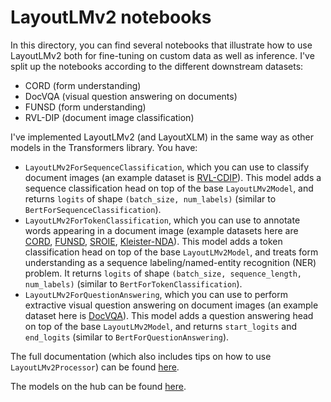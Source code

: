 # LayoutLMv2 notebooks
In this directory, you can find several notebooks that illustrate how to use LayoutLMv2 both for fine-tuning on custom data as well as inference. I've split up the notebooks according to the different downstream datasets:

- CORD (form understanding)
- DocVQA (visual question answering on documents)
- FUNSD (form understanding)
- RVL-DIP (document image classification)

I've implemented LayoutLMv2 (and LayoutXLM) in the same way as other models in the Transformers library. You have:
- `LayoutLMv2ForSequenceClassification`, which you can use to classify document images (an example dataset is [RVL-CDIP](https://www.cs.cmu.edu/~aharley/rvl-cdip/)). This model adds a sequence classification head on top of the base `LayoutLMv2Model`, and returns `logits` of shape `(batch_size, num_labels)` (similar to `BertForSequenceClassification`).
- `LayoutLMv2ForTokenClassification`, which you can use to annotate words appearing in a document image (example datasets here are [CORD](https://github.com/clovaai/cord), [FUNSD](https://guillaumejaume.github.io/FUNSD/), [SROIE](https://rrc.cvc.uab.es/?ch=13), [Kleister-NDA](https://github.com/applicaai/kleister-nda)). This model adds a token classification head on top of the base `LayoutLMv2Model`, and treats form understanding as a sequence labeling/named-entity recognition (NER) problem. It returns `logits` of shape `(batch_size, sequence_length, num_labels)` (similar to `BertForTokenClassification`).
- `LayoutLMv2ForQuestionAnswering`, which you can use to perform extractive visual question answering on document images (an example dataset here is [DocVQA](https://docvqa.org/)). This model adds a question answering head on top of the base `LayoutLMv2Model`, and returns `start_logits` and `end_logits` (similar to `BertForQuestionAnswering`).

The full documentation (which also includes tips on how to use `LayoutLMv2Processor`) can be found [here](https://huggingface.co/transformers/model_doc/layoutlmv2.html).

The models on the hub can be found [here](https://huggingface.co/models?search=layoutlmv2).
